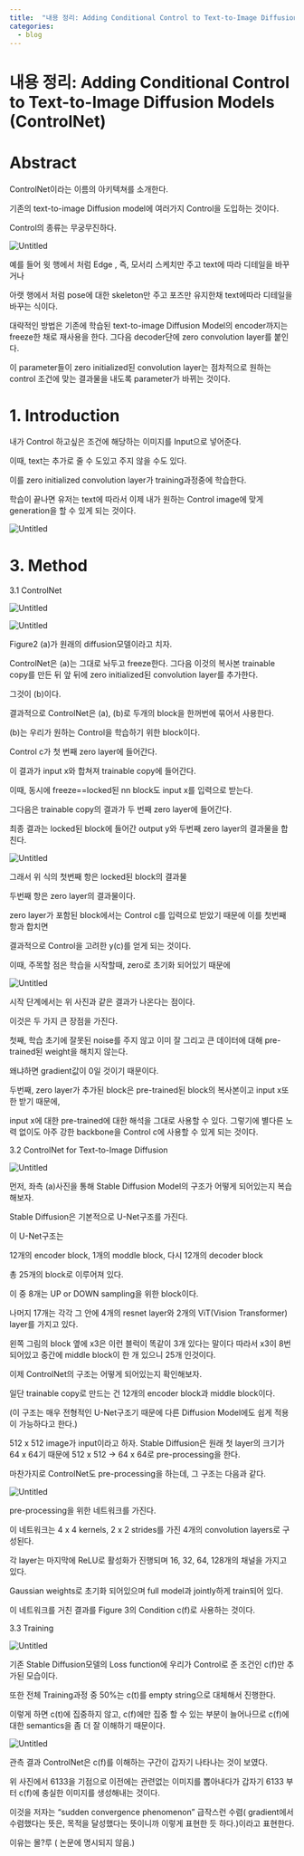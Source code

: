 ```yaml
---
title:  "내용 정리: Adding Conditional Control to Text-to-Image Diffusion Models (ControlNet)"
categories:
  - blog
---
```



# 내용 정리: Adding Conditional Control to Text-to-Image Diffusion Models (ControlNet)

# Abstract

ControlNet이라는 이름의 아키텍쳐를 소개한다.

기존의 text-to-image Diffusion model에 여러가지 Control을 도입하는 것이다.

Control의 종류는 무궁무진하다. 

![Untitled](%E1%84%82%E1%85%A2%E1%84%8B%E1%85%AD%E1%86%BC%20%E1%84%8C%E1%85%A5%E1%86%BC%E1%84%85%E1%85%B5%20Adding%20Conditional%20Control%20to%20Text-to-%20dcce666a00ef435084b90efd6a09248d/Untitled.png)

예를 들어 윗 행에서 처럼 Edge , 즉, 모서리 스케치만 주고 text에 따라 디테일을 바꾸거나

아랫 행에서 처럼 pose에 대한 skeleton만 주고 포즈만 유지한채 text에따라 디테일을 바꾸는 식이다.

대략적인 방법은 기존에 학습된 text-to-image Diffusion Model의 encoder까지는 freeze한 채로 재사용을 한다. 그다음 decoder단에 zero convolution layer를 붙인다.

이 parameter들이 zero initialized된 convolution layer는 점차적으로 원하는 control 조건에 맞는 결과물을 내도록 parameter가 바뀌는 것이다.

# 1. Introduction

내가 Control 하고싶은 조건에 해당하는 이미지를 Input으로 넣어준다.

이때, text는 추가로 줄 수 도있고 주지 않을 수도 있다.

이를 zero initialized convolution layer가 training과정중에 학습한다.

학습이 끝나면 유저는 text에 따라서 이제 내가 원하는 Control image에 맞게 generation을 할 수 있게 되는 것이다.

![Untitled](%E1%84%82%E1%85%A2%E1%84%8B%E1%85%AD%E1%86%BC%20%E1%84%8C%E1%85%A5%E1%86%BC%E1%84%85%E1%85%B5%20Adding%20Conditional%20Control%20to%20Text-to-%20dcce666a00ef435084b90efd6a09248d/Untitled%201.png)

# 3. Method

3.1 ControlNet

![Untitled](%E1%84%82%E1%85%A2%E1%84%8B%E1%85%AD%E1%86%BC%20%E1%84%8C%E1%85%A5%E1%86%BC%E1%84%85%E1%85%B5%20Adding%20Conditional%20Control%20to%20Text-to-%20dcce666a00ef435084b90efd6a09248d/Untitled%202.png)

![Untitled](%E1%84%82%E1%85%A2%E1%84%8B%E1%85%AD%E1%86%BC%20%E1%84%8C%E1%85%A5%E1%86%BC%E1%84%85%E1%85%B5%20Adding%20Conditional%20Control%20to%20Text-to-%20dcce666a00ef435084b90efd6a09248d/Untitled%203.png)

Figure2 (a)가 원래의 diffusion모델이라고 치자.

ControlNet은 (a)는 그대로 놔두고 freeze한다. 그다음 이것의 복사본 trainable copy를 만든 뒤 앞 뒤에 zero initialized된 convolution layer를 추가한다.

그것이 (b)이다.

결과적으로 ControlNet은 (a), (b)로 두개의 block을 한꺼번에 묶어서 사용한다.

(b)는 우리가 원하는 Control을 학습하기 위한 block이다. 

Control c가 첫 번째 zero layer에 들어간다.

이 결과가 input x와 합쳐져 trainable copy에 들어간다.

이때, 동시에 freeze==locked된 nn block도 input x를 입력으로 받는다.

그다음은 trainable copy의 결과가 두 번째 zero layer에 들어간다.

최종 결과는 locked된 block에 들어간 output y와 두번째 zero layer의 결과물을 합친다.

![Untitled](%E1%84%82%E1%85%A2%E1%84%8B%E1%85%AD%E1%86%BC%20%E1%84%8C%E1%85%A5%E1%86%BC%E1%84%85%E1%85%B5%20Adding%20Conditional%20Control%20to%20Text-to-%20dcce666a00ef435084b90efd6a09248d/Untitled%204.png)

그래서 위 식의 첫번째 항은 locked된 block의 결과물 

두번째 항은 zero layer의 결과물이다.

zero layer가 포함된 block에서는 Control c를 입력으로 받았기 때문에 이를 첫번째 항과 합치면

결과적으로 Control을 고려한 y(c)를 얻게 되는 것이다.

이때, 주목할 점은 학습을 시작할때, zero로 초기화 되어있기 때문에 

![Untitled](%E1%84%82%E1%85%A2%E1%84%8B%E1%85%AD%E1%86%BC%20%E1%84%8C%E1%85%A5%E1%86%BC%E1%84%85%E1%85%B5%20Adding%20Conditional%20Control%20to%20Text-to-%20dcce666a00ef435084b90efd6a09248d/Untitled%205.png)

시작 단계에서는 위 사진과 같은 결과가 나온다는 점이다.

이것은 두 가지 큰 장점을 가진다.

첫째, 학습 초기에 잘못된 noise를 주지 않고 이미 잘 그리고 큰 데이터에 대해 pre-trained된 weight을 해치지 않는다. 

왜냐하면 gradient값이 0일 것이기 때문이다.

두번째, zero layer가 추가된 block은 pre-trained된 block의 복사본이고 input x또한 받기 때문에, 

input x에 대한 pre-trained에 대한 해석을 그대로 사용할 수 있다. 그렇기에 별다른 노력 없이도 아주 강한 backbone을 Control c에 사용할 수 있게 되는 것이다.

3.2 ControlNet for Text-to-Image Diffusion

![Untitled](%E1%84%82%E1%85%A2%E1%84%8B%E1%85%AD%E1%86%BC%20%E1%84%8C%E1%85%A5%E1%86%BC%E1%84%85%E1%85%B5%20Adding%20Conditional%20Control%20to%20Text-to-%20dcce666a00ef435084b90efd6a09248d/Untitled%206.png)

먼저, 좌측 (a)사진을 통해 Stable Diffusion Model의 구조가 어떻게 되어있는지 복습해보자.

Stable Diffusion은 기본적으로 U-Net구조를 가진다.

이 U-Net구조는

12개의 encoder block, 1개의 moddle block, 다시 12개의 decoder block

총 25개의 block로 이루어져 있다.

이 중 8개는 UP or DOWN sampling을 위한 block이다.

나머지 17개는 각각 그 안에 4개의 resnet layer와 2개의 ViT(Vision Transformer) layer를 가지고 있다.

왼쪽 그림의 block 옆에 x3은 이런 블럭이 똑같이 3개 있다는 말이다 따라서 x3이 8번 되어있고 중간에 middle block이 한 개 있으니 25개 인것이다.

이제 ControlNet의 구조는 어떻게 되어있는지 확인해보자.

일단 trainable copy로 만드는 건 12개의 encoder block과 middle block이다.

(이 구조는 매우 전형적인 U-Net구조기 때문에 다른 Diffusion Model에도 쉽게 적용이 가능하다고 한다.)

512 x 512 image가 input이라고 하자. Stable Diffusion은 원래 첫 layer의 크기가 64 x 64기 때문에 512 x 512 → 64 x 64로 pre-processing을 한다.

마찬가지로 ControlNet도 pre-processing을 하는데, 그 구조는 다음과 같다.

![Untitled](%E1%84%82%E1%85%A2%E1%84%8B%E1%85%AD%E1%86%BC%20%E1%84%8C%E1%85%A5%E1%86%BC%E1%84%85%E1%85%B5%20Adding%20Conditional%20Control%20to%20Text-to-%20dcce666a00ef435084b90efd6a09248d/Untitled%207.png)

pre-processing을 위한 네트워크를 가진다.

이 네트워크는 4 x 4 kernels, 2 x 2 strides를 가진 4개의 convolution  layers로 구성된다.

각 layer는 마지막에 ReLU로 활성화가 진행되며 16, 32, 64, 128개의 채널을 가지고 있다. 

Gaussian weights로 초기화 되어있으며 full model과 jointly하게 train되어 있다.

이 네트워크를 거친 결과를 Figure 3의 Condition c(f)로 사용하는 것이다.

3.3 Training

![Untitled](%E1%84%82%E1%85%A2%E1%84%8B%E1%85%AD%E1%86%BC%20%E1%84%8C%E1%85%A5%E1%86%BC%E1%84%85%E1%85%B5%20Adding%20Conditional%20Control%20to%20Text-to-%20dcce666a00ef435084b90efd6a09248d/Untitled%208.png)

기존 Stable Diffusion모델의 Loss function에 우리가 Control로 준 조건인 c(f)만 추가된 모습이다.

또한 전체 Training과정 중 50%는 c(t)를 empty string으로 대체해서 진행한다.

이렇게 하면 c(t)에 집중하지 않고, c(f)에만 집중 할 수 있는 부분이 늘어나므로 c(f)에 대한 semantics을 좀 더 잘 이해하기 때문이다.

![Untitled](%E1%84%82%E1%85%A2%E1%84%8B%E1%85%AD%E1%86%BC%20%E1%84%8C%E1%85%A5%E1%86%BC%E1%84%85%E1%85%B5%20Adding%20Conditional%20Control%20to%20Text-to-%20dcce666a00ef435084b90efd6a09248d/Untitled%209.png)

관측 결과 ControlNet은 c(f)를 이해하는 구간이 갑자기 나타나는 것이 보였다.

위 사진에서 6133을 기점으로 이전에는 관련없는 이미지를 뽑아내다가 갑자기 6133 부터 c(f)에 충실한 이미지를 생성해내는 것이다.

이것을 저자는 “sudden convergence phenomenon” 급작스런 수렴( gradient에서 수렴했다는 뜻은, 목적을 달성했다는 뜻이니까 이렇게 표현한 듯 하다.)이라고 표현한다.

이유는 몰?루 ( 논문에 명시되지 않음.)
